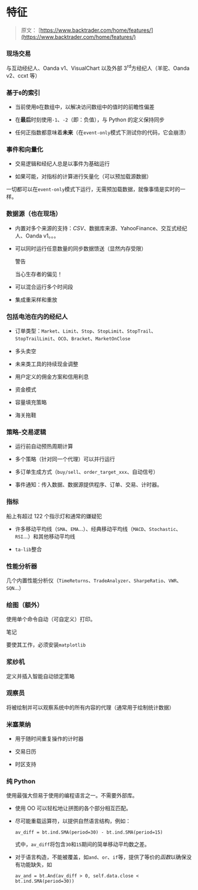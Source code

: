 # 特征

> 原文： [https://www.backtrader.com/home/features/](https://www.backtrader.com/home/features/)

### 现场交易

与互动经纪人、Oanda v1、VisualChart 以及外部 3<sup>rd</sup>方经纪人（羊驼、Oanda v2、ccxt 等）

### 基于`0`的索引

*   当前使用`0`在数组中，以解决访问数组中的值时的前瞻性偏差

*   在**最后**时刻使用`-1`、`-2`（即：负值），与 Python 的定义保持同步

*   任何正指数都意味着**未来**（在`event-only`模式下测试你的代码，它会崩溃）

### 事件和向量化

*   交易逻辑和经纪人总是以事件为基础运行

*   如果可能，对指标的计算进行矢量化（可以预加载源数据）

一切都可以在`event-only`模式下运行，无需预加载数据，就像事情是实时的一样。

### 数据源（也在现场）

*   内置对多个来源的支持：*CSV*、数据库来源、YahooFinance、交互式经纪人、Oanda v1。。。

*   可以同时运行任意数量的同步数据馈送（显然内存受限）

    警告

    当心生存者的偏见！

*   可以混合运行多个时间段

*   集成重采样和重放

### 包括电池在内的经纪人

*   订单类型：`Market`、`Limit`、`Stop`、`StopLimit`、`StopTrail`、`StopTrailLimit`、`OCO`、`Bracket`、`MarketOnClose`

*   多头卖空

*   未来类工具的持续现金调整

*   用户定义的佣金方案和信用利息

*   资金模式

*   容量填充策略

*   海关拖鞋

### 策略-交易逻辑

*   运行前自动预热周期计算

*   多个策略（针对同一个代理）可以并行运行

*   多订单生成方式（`buy/sell`、`order_target_xxx`、自动信号）

*   事件通知：传入数据、数据源提供程序、订单、交易、计时器。

### 指标

船上有超过 122 个指示灯和通常的嫌疑犯

*   许多移动平均线（`SMA`、`EMA`…）、经典移动平均线（`MACD`、`Stochastic`、`RSI`…）和其他移动平均线

*   `ta-lib`整合

### 性能分析器

几个内置性能分析仪（`TimeReturns`、`TradeAnalyzer`、`SharpeRatio`、`VWR`、`SQN`…）

### 绘图（额外）

使用单个命令自动（可自定义）打印。

笔记

要使其工作，必须安装`matplotlib`

### 浆纱机

定义并插入智能自动锁定策略

### 观察员

将被绘制并可以观察系统中的所有内容的代理（通常用于绘制统计数据）

### 米塞莱纳

*   用于随时间重复操作的计时器

*   交易日历

*   时区支持

### 纯 Python

使用最强大但易于使用的编程语言之一。不需要外部库。

*   使用 OO 可以轻松地让拼图的各个部分相互匹配。

*   尽可能重载运算符，以提供自然语言结构，例如：

    ```
    av_diff = bt.ind.SMA(period=30) - bt.ind.SMA(period=15) 
    ```

    式中，`av_diff`将包含`30`和`15`期间的简单移动平均数之差。

*   对于语言构造，不能被覆盖，如`and`、`or`、`if`等，提供了等价的*函数*以确保没有功能缺失，如

    ```
    av_and = bt.And(av_diff > 0, self.data.close < bt.ind.SMA(period=30)) 
    ```